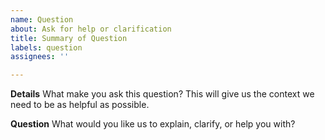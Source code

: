 ```yaml
---
name: Question
about: Ask for help or clarification
title: Summary of Question
labels: question
assignees: ''

---
```


**Details**
What make you ask this question? This will give us the context we need to be as helpful as possible.

**Question**
What would you like us to explain, clarify, or help you with?
